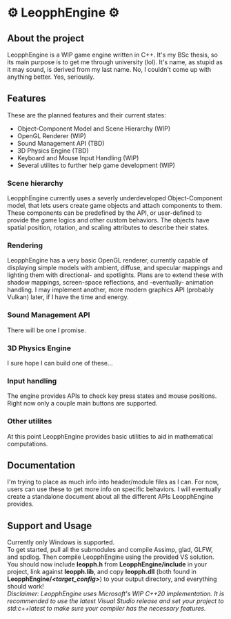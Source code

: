 # ⚙ LeopphEngine ⚙

## About the project
LeopphEngine is a WIP game engine written in C++. It's my BSc thesis, so its main purpose is to get me through university (lol). It's name, as stupid as it may sound, is derived from my last name. No, I couldn't come up with anything better. Yes, seriously.

## Features
These are the planned features and their current states:
- Object-Component Model and Scene Hierarchy (WIP)
- OpenGL Renderer (WIP)
- Sound Management API (TBD)
- 3D Physics Engine (TBD)
- Keyboard and Mouse Input Handling (WIP)
- Several utilites to further help game development (WIP)

### Scene hierarchy
LeopphEngine currently uses a severly underdeveloped Object-Component model, that lets users create game objects and attach components to them. These components can be predefined by the API, or user-defined to provide the game logics and other custom behaviors. The objects have spatial position, rotation, and scaling attributes to describe their states.

### Rendering
LeopphEngine has a very basic OpenGL renderer, currently capable of displaying simple models with ambient, diffuse, and specular mappings and lighting them with directional- and spotlights. Plans are to extend these with shadow mappings, screen-space reflections, and -eventually- animation handling. I may implement another, more modern graphics API (probably Vulkan) later, if I have the time and energy.

### Sound Management API
There will be one I promise.

### 3D Physics Engine
I sure hope I can build one of these...

### Input handling
The engine provides APIs to check key press states and mouse positions. Right now only a couple main buttons are supported.

### Other utilites
At this point LeopphEngine provides basic utilities to aid in mathematical computations.

## Documentation
I'm trying to place as much info into header/module files as I can. For now, users can use these to get more info on specific behaviors. I will eventually create a standalone document about all the different APIs LeopphEngine provides.

## Support and Usage
Currently only Windows is supported.  
To get started, pull all the submodules and compile Assimp, glad, GLFW, and spdlog. Then compile LeopphEngine using the provided VS solution.
You should now include **leopph.h** from **LeopphEngine/include** in your project, link against **leopph.lib**, and copy **leopph.dll** (both found in **LeopphEngine/*<target_config>***) to your output directory, and everything should work!  
*Disclaimer: LeopphEngine uses Microsoft's WIP C++20 implementation. It is recommended to use the latest Visual Studio release and set your project to std:c++latest to make sure your compiler has the necessary features.*